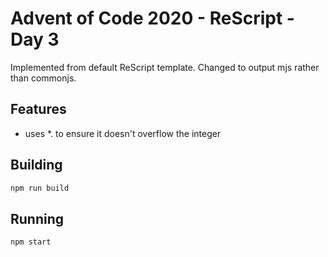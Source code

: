 # Advent of Code 2020 - **ReScript** - Day 3

Implemented from default ReScript template. Changed to output mjs rather than commonjs.

## Features

- uses \*. to ensure it doesn't overflow the integer

## Building

```sh
npm run build
```

## Running

```
npm start
```
